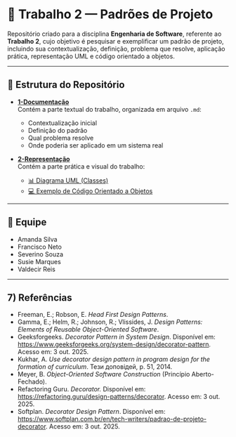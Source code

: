# 📐 Trabalho 2 — Padrões de Projeto  

Repositório criado para a disciplina **Engenharia de Software**, referente ao **Trabalho 2**, cujo objetivo é pesquisar e exemplificar um padrão de projeto, incluindo sua contextualização, definição, problema que resolve, aplicação prática, representação UML e código orientado a objetos.  

---

## 📂 Estrutura do Repositório  

- **[1-Documentação](./1-Documentação)**  
  Contém a parte textual do trabalho, organizada em arquivo `.md`:  
  - Contextualização inicial  
  - Definição do padrão  
  - Qual problema resolve  
  - Onde poderia ser aplicado em um sistema real  

- **[2-Representação](./2-Representação)**  
  Contém a parte prática e visual do trabalho:  
  - [📊 Diagrama UML (Classes)](./2-Representação/classe.md)  
  - [💻 Exemplo de Código Orientado a Objetos](./2-Representação/código.md)  

---

## 👥 Equipe  

- Amanda Silva
- Francisco Neto  
- Severino Souza  
- Susie Marques
- Valdecir Reis

---

## 7) Referências
- Freeman, E.; Robson, E. *Head First Design Patterns*.
- Gamma, E.; Helm, R.; Johnson, R.; Vlissides, J. *Design Patterns: Elements of Reusable Object-Oriented Software*.
- Geeksforgeeks. *Decorator Pattern in System Design*. Disponível em: https://www.geeksforgeeks.org/system-design/decorator-pattern. Acesso em: 3 out. 2025.
- Kukhar, A. *Use decorator design pattern in program design for the formation of curriculum*. Тези доповідей, p. 51, 2014.
- Meyer, B. *Object-Oriented Software Construction* (Princípio Aberto-Fechado).
- Refactoring Guru. *Decorator.* Disponível em: https://refactoring.guru/design-patterns/decorator. Acesso em: 3 out. 2025.
- Softplan. *Decorator Design Pattern*. Disponível em: https://www.softplan.com.br/en/tech-writers/padrao-de-projeto-decorator. Acesso em: 3 out. 2025.
